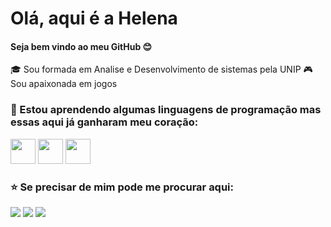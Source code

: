 
# Olá, aqui é a Helena 
#### Seja bem vindo ao meu GitHub :blush: 
:mortar_board: Sou formada em Analise e Desenvolvimento de sistemas pela UNIP 
:video_game: Sou apaixonada em jogos


### :seedling: Estou aprendendo algumas linguagens de programação mas essas aqui já ganharam meu coração: 

<img src="https://cdn.jsdelivr.net/gh/devicons/devicon/icons/html5/html5-plain-wordmark.svg" width="40" heigth="40" /> <img src="https://cdn.jsdelivr.net/gh/devicons/devicon/icons/javascript/javascript-plain.svg" width="40" heigth="40" /> <img src="https://cdn.jsdelivr.net/gh/devicons/devicon/icons/css3/css3-plain-wordmark.svg" width="40" heigth="40" />

### :star: Se precisar de mim pode me procurar aqui:
<div>
<a href="https://www.instagram.com/fhll.sg/?igshid=MGNiNDI5ZTU%3D" target="_blank"><img src="https://img.shields.io/badge/-Instagram-%23E4405F?style=for-the-badge&logo=instagram&logoColor=white" target="_blank"></a>
<a href = "mailto: helenalacerda.dev@gmail.com"><img src="https://img.shields.io/badge/Gmail-D14836?style=for-the-badge&logo=gmail&logoColor=white" target="_blank"></a>
<a href="https://www.linkedin.com/in/fernanda-helena-23075b1a1/" target="_blank"><img src="https://img.shields.io/badge/-LinkedIn-%230077B5?style=for-the-badge&logo=linkedin&logoColor=white" target="_blank"></a>   
</div>

